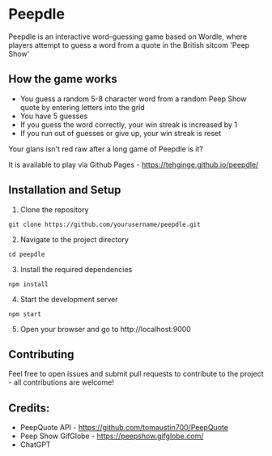# Peepdle

Peepdle is an interactive word-guessing game based on Wordle, where players attempt to guess a word from a quote in the British sitcom 'Peep Show'

## How the game works

- You guess a random 5-8 character word from a random Peep Show quote by entering letters into the grid
- You have 5 guesses
- If you guess the word correctly, your win streak is increased by 1
- If you run out of guesses or give up, your win streak is reset

Your glans isn't red raw after a long game of Peepdle is it?

It is available to play via Github Pages - https://tehginge.github.io/peepdle/

## Installation and Setup

1. Clone the repository
```
git clone https://github.com/yourusername/peepdle.git
```
2. Navigate to the project directory
```
cd peepdle
```
3. Install the required dependencies
```
npm install
```
4. Start the development server
```
npm start
```
5. Open your browser and go to http://localhost:9000

## Contributing
Feel free to open issues and submit pull requests to contribute to the project - all contributions are welcome!

## Credits: 
- PeepQuote API - https://github.com/tomaustin700/PeepQuote
- Peep Show GifGlobe - https://peepshow.gifglobe.com/
- ChatGPT
